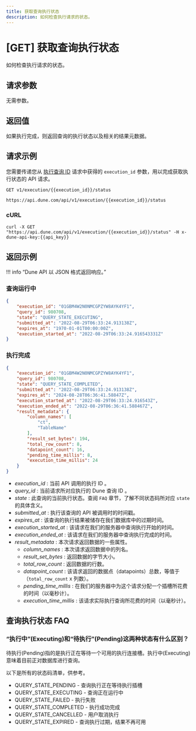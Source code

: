 ```yaml
---
title: 获取查询执行状态
description: 如何检查执行请求的状态。
---
```


# [GET] 获取查询执行状态

如何检查执行请求的状态。

## 请求参数

无需参数。

## 返回值

如果执行完成，则返回查询的执行状态以及相关的结果元数据。

## 请求示例

您需要传递您从 [执行查询 ID](execute-query-id.md) 请求中获得的 `execution_id` 参数，用以完成获取执行状态的 API 请求。

```
GET v1/execution/{{execution_id}}/status

https://api.dune.com/api/v1/execution/{{execution_id}}/status
```

### cURL

```
curl -X GET "https://api.dune.com/api/v1/execution/{{execution_id}}/status" -H x-dune-api-key:{{api_key}}
```

## 返回示例

!!! info “Dune API 以 JSON 格式返回响应。”

### 查询运行中

```json
{
    "execution_id": "01GBM4W2N0NMCGPZYW8AYK4YF1",
    "query_id": 980708,
    "state": "QUERY_STATE_EXECUTING",
    "submitted_at": "2022-08-29T06:33:24.913138Z",
    "expires_at": "1970-01-01T00:00:00Z",
    "execution_started_at": "2022-08-29T06:33:24.916543331Z"
}
```

### 执行完成

```json
{
    "execution_id": "01GBM4W2N0NMCGPZYW8AYK4YF1",
    "query_id": 980708,
    "state": "QUERY_STATE_COMPLETED",
    "submitted_at": "2022-08-29T06:33:24.913138Z",
    "expires_at": "2024-08-28T06:36:41.58847Z",
    "execution_started_at": "2022-08-29T06:33:24.916543Z",
    "execution_ended_at": "2022-08-29T06:36:41.588467Z",
    "result_metadata": {
        "column_names": [
            "ct",
            "TableName"
        ],
        "result_set_bytes": 194,
        "total_row_count": 8,
        "datapoint_count": 16,
        "pending_time_millis": 8,
        "execution_time_millis": 24
    }
}
```

 - *execution_id* : 当前 API 调用的执行 ID 。
 - *query_id* : 当前请求所对应执行的 Dune 查询 ID 。
 - *state* : 此查询的当前执行状态。查阅 `FAQ` 章节，了解不同状态码所对应 `state` 的具体含义。
 - *submitted_at* : 执行该查询的 API 被调用时的时间戳。
 - *expires_at* : 该查询的执行结果被储存在我们数据库中的过期时间。
 - *execution_started_at* : 该请求在我们的服务器中查询执行开始的时间。
 - *execution_ended_at* : 该请求在我们的服务器中查询执行完成的时间。
 - *result_metadata* : 本次请求返回数据的一些属性。
    - *column_names* : 本次请求返回数据中的列名。
    - *result_set_bytes* : 返回数据的字节大小。
    - *total_row_count* : 返回数据的行数。
    - *datapoint_count* : 该请求返回的数据点（datapoints）总数，等值于（`total_row_count` x 列数）。
    - *pending_time_millis* : 在我们的服务器中为这个请求分配一个插槽所花费的时间（以毫秒计）。
    - *execution_time_millis* : 该请求实际执行查询所花费的时间（以毫秒计）。

## 查询执行状态 FAQ

### “执行中”(Executing)和“待执行”(Pending)这两种状态有什么区别？

待执行(Pending)指的是执行正在等待一个可用的执行连接槽。执行中(Executing)意味着目前正对数据库进行查询。

以下是所有的状态码清单，供参考。

   - QUERY_STATE_PENDING  - 查询执行正在等待执行插槽
   - QUERY_STATE_EXECUTING - 查询正在运行中
   - QUERY_STATE_FAILED - 执行失败
   - QUERY_STATE_COMPLETED - 执行成功完成
   - QUERY_STATE_CANCELLED - 用户取消执行
   - QUERY_STATE_EXPIRED - 查询执行过期，结果不再可用